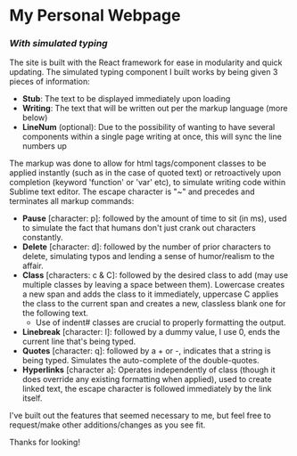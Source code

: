 # My Personal Webpage
### *With simulated typing*

The site is built with the React framework for ease in modularity and quick updating. The simulated typing component I built works by being given 3 pieces of information:
* **Stub**: The text to be displayed immediately upon loading
* **Writing**: The text that will be written out per the markup language (more below)
* **LineNum** (optional): Due to the possibility of wanting to have several components within a single page writing at once, this will sync the line numbers up

The markup was done to allow for html tags/component classes to be applied instantly (such as in the case of quoted text) or retroactively upon completion (keyword 'function' or 'var' etc), to simulate writing code within Sublime text editor. The escape character is "~" and precedes and terminates all markup commands:
* **Pause** [character: p]: followed by the amount of time to sit (in ms), used to simulate the fact that humans don't just crank out characters constantly.
* **Delete** [character: d]: followed by the number of prior characters to delete, simulating typos and lending a sense of humor/realism to the affair.
* **Class** [characters: c & C]: followed by the desired class to add (may use multiple classes by leaving a space between them). Lowercase creates a new span and adds the class to it immediately, uppercase C applies the class to the current span and creates a new, classless blank one for the following text.
  * Use of indent# classes are crucial to properly formatting the output.
* **Linebreak** [character: l]: followed by a dummy value, I use 0, ends the current line that's being typed.
* **Quotes** [character: q]: followed by a + or -, indicates that a string is being typed. Simulates the auto-complete of the double-quotes.
* **Hyperlinks** [character a]: Operates independently of class (though it does override any existing formatting when applied), used to create linked text, the escape character is followed immediately by the link itself.

I've built out the features that seemed necessary to me, but feel free to request/make other additions/changes as you see fit.

Thanks for looking!
